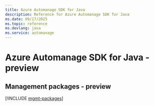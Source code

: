 ```yaml
---
title: Azure Automanage SDK for Java
description: Reference for Azure Automanage SDK for Java
ms.date: 09/17/2025
ms.topic: reference
ms.devlang: java
ms.service: automanage
---
```

# Azure Automanage SDK for Java - preview

## Management packages - preview
[!INCLUDE [mgmt-packages](automanage-mgmt-index.md)]